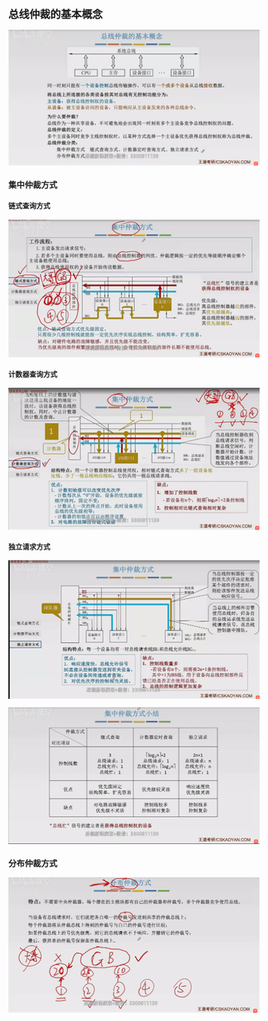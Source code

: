 ## 总线仲裁的基本概念

![](images/{02810616-6C0B-4FF5-8862-1759483ABA14}.png)
### 集中仲裁方式

#### 链式查询方式
![](images/{25158D9C-2616-45CF-B6E2-D50F1E94ABE1}%201.png)

#### 计数器查询方式

![](images/{830C8095-225F-4689-97CD-5E167C59B67A}.png)

#### 独立请求方式

![](images/{02797520-D4C9-4FAF-8257-F6AA30C32DED}.png)

![](images/{7259A5E1-B86C-4236-BED6-898E437A6002}.png)

### 分布仲裁方式

![](images/{F7010395-48D5-40E1-89F8-9B0A1AF972FB}.png)